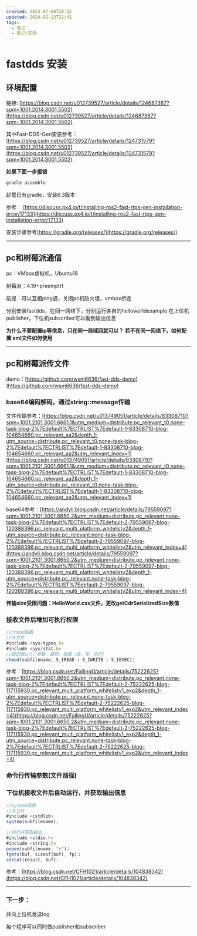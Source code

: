```yaml
---
created: 2023-07-08T20:32
updated: 2024-02-13T22:41
tags:
  - 笔记
  - 笔记/实验
---
```


# fastdds 安装
## 环境配置
链接: [https://blog.csdn.net/u012739527/article/details/124687387?spm=1001.2014.3001.5502](https://blog.csdn.net/u012739527/article/details/124687387?spm=1001.2014.3001.5502)

其中Fast-DDS-Gen安装参考：
 [https://blog.csdn.net/u012739527/article/details/124731579?spm=1001.2014.3001.5502](https://blog.csdn.net/u012739527/article/details/124731579?spm=1001.2014.3001.5502)

**如果下面一步报错**
```javascript
gradle assemble 
```
卸载已有gradle，安装6.3版本

参考： [https://discuss.px4.io/t/installing-ros2-fast-rtps-gen-installation-error/17133](https://discuss.px4.io/t/installing-ros2-fast-rtps-gen-installation-error/17133)

安装步骤参考[https://gradle.org/releases/](https://gradle.org/releases/)

---
## pc和树莓派通信

pc：VMbox虚拟机，Ubuntu18

树莓派：4.19+preemptrt

前提：可以互相ping通，关闭pc机防火墙，vmbox桥连

分别安装fastdds，在同一网络下，分别运行各自的helloworldexample
在上位机publisher，下位机subscriber可以看到输出信息

**为什么不要配置ip等信息，只在同一局域网就可以？
若不在同一网络下，如何配置
xml文件如何使用**

---
## pc和树莓派传文件

demo：[https://github.com/wsm6636/fast-dds-demo](https://github.com/wsm6636/fast-dds-demo)

### base64编码解码，通过string::message传输
文件传输参考：[https://blog.csdn.net/u013749051/article/details/83308710?spm=1001.2101.3001.6661.1&utm_medium=distribute.pc_relevant_t0.none-task-blog-2%7Edefault%7ECTRLIST%7Edefault-1-83308710-blog-104654660.pc_relevant_aa2&depth_1-utm_source=distribute.pc_relevant_t0.none-task-blog-2%7Edefault%7ECTRLIST%7Edefault-1-83308710-blog-104654660.pc_relevant_aa2&utm_relevant_index=1](https://blog.csdn.net/u013749051/article/details/83308710?spm=1001.2101.3001.6661.1&utm_medium=distribute.pc_relevant_t0.none-task-blog-2%7Edefault%7ECTRLIST%7Edefault-1-83308710-blog-104654660.pc_relevant_aa2&depth_1-utm_source=distribute.pc_relevant_t0.none-task-blog-2%7Edefault%7ECTRLIST%7Edefault-1-83308710-blog-104654660.pc_relevant_aa2&utm_relevant_index=1)

base64参考：[https://andyli.blog.csdn.net/article/details/79559097?spm=1001.2101.3001.6650.2&utm_medium=distribute.pc_relevant.none-task-blog-2%7Edefault%7ECTRLIST%7Edefault-2-79559097-blog-120388396.pc_relevant_multi_platform_whitelistv2&depth_1-utm_source=distribute.pc_relevant.none-task-blog-2%7Edefault%7ECTRLIST%7Edefault-2-79559097-blog-120388396.pc_relevant_multi_platform_whitelistv2&utm_relevant_index=4](https://andyli.blog.csdn.net/article/details/79559097?spm=1001.2101.3001.6650.2&utm_medium=distribute.pc_relevant.none-task-blog-2%7Edefault%7ECTRLIST%7Edefault-2-79559097-blog-120388396.pc_relevant_multi_platform_whitelistv2&depth_1-utm_source=distribute.pc_relevant.none-task-blog-2%7Edefault%7ECTRLIST%7Edefault-2-79559097-blog-120388396.pc_relevant_multi_platform_whitelistv2&utm_relevant_index=4)


**传输size受限问题：HelloWorld.cxx文件，更改getCdrSerializedSize数值**

### 接收文件后增加可执行权限
```javascript
//chmod函数
//头文件
#include <sys/types.h>
#include <sys/stat.h>
//返回值int，参数：路径，权限（读、写、执行）
chmod(subfilename, S_IREAD | S_IWRITE | S_IEXEC);
```
参考：[https://blog.csdn.net/FallingU/article/details/75222625?spm=1001.2101.3001.6650.2&utm_medium=distribute.pc_relevant.none-task-blog-2%7Edefault%7ECTRLIST%7Edefault-2-75222625-blog-117115930.pc_relevant_multi_platform_whitelistv1_exp2&depth_1-utm_source=distribute.pc_relevant.none-task-blog-2%7Edefault%7ECTRLIST%7Edefault-2-75222625-blog-117115930.pc_relevant_multi_platform_whitelistv1_exp2&utm_relevant_index=4](https://blog.csdn.net/FallingU/article/details/75222625?spm=1001.2101.3001.6650.2&utm_medium=distribute.pc_relevant.none-task-blog-2%7Edefault%7ECTRLIST%7Edefault-2-75222625-blog-117115930.pc_relevant_multi_platform_whitelistv1_exp2&depth_1-utm_source=distribute.pc_relevant.none-task-blog-2%7Edefault%7ECTRLIST%7Edefault-2-75222625-blog-117115930.pc_relevant_multi_platform_whitelistv1_exp2&utm_relevant_index=4)

### 命令行传输参数(文件路径)

### 下位机接收文件后自动运行，并获取输出信息
```javascript
//system函数
//头文件
#include <cstdlib>
system(subfilename);

//运行并获取输出
#include <stdio.h>
#include <string.h>
popen(subfilename, "r")；
fgets(buf, sizeof(buf), fp)；
strcat(result, buf);
```

参考：[https://blog.csdn.net/CFH1021/article/details/104838342](https://blog.csdn.net/CFH1021/article/details/104838342) 

---
### 下一步：




并向上位机发送log

每个程序可以同时做publisher和subscriber



